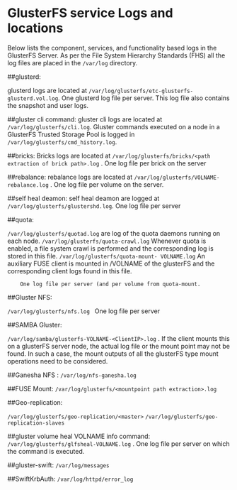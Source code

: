 # GlusterFS service Logs and locations

Below lists the component, services, and functionality based logs in the GlusterFS Server. As per the File System Hierarchy Standards (FHS) all the log files are placed in the `/var/log` directory.
⁠

##glusterd:

glusterd logs are located at `/var/log/glusterfs/etc-glusterfs-glusterd.vol.log`. One glusterd log file per server. This log file also contains the snapshot and user logs.

##gluster cli command:
gluster cli logs  are located at `/var/log/glusterfs/cli.log`. Gluster commands executed on a node in a GlusterFS Trusted Storage Pool is logged in `/var/log/glusterfs/cmd_history.log`.

##bricks:
Bricks logs are located at `/var/log/glusterfs/bricks/<path extraction of brick path>.log` .    One log file per brick on the server

##rebalance:
rebalance logs are located at `/var/log/glusterfs/VOLNAME-rebalance.log` .    One log file per volume on the server.

##self heal deamon:
self heal deamon are logged at `/var/log/glusterfs/glustershd.log`.    One log file per server

##quota:

`/var/log/glusterfs/quotad.log` are log of the quota daemons running on each node.
`/var/log/glusterfs/quota-crawl.log` Whenever quota is enabled, a file system crawl is performed and the corresponding log is stored in this file.
`/var/log/glusterfs/quota-mount- VOLNAME.log` An auxiliary FUSE client is mounted in <gluster-run-dir>/VOLNAME of the glusterFS and the corresponding client logs found in this file.

        One log file per server (and per volume from quota-mount.

##Gluster NFS:

`/var/log/glusterfs/nfs.log `  One log file per server

##SAMBA Gluster:

`/var/log/samba/glusterfs-VOLNAME-<ClientIP>.log` .     If the client mounts this on a glusterFS server node, the actual log file or the mount point may not be found. In such a case, the mount outputs of all the glusterFS type mount operations need to be considered.

##Ganesha NFS :
`/var/log/nfs-ganesha.log`

##FUSE Mount:
`/var/log/glusterfs/<mountpoint path extraction>.log `

##Geo-replication:

`/var/log/glusterfs/geo-replication/<master>`
`/var/log/glusterfs/geo-replication-slaves `

##gluster volume heal VOLNAME info command:
`/var/log/glusterfs/glfsheal-VOLNAME.log` . One log file per server on which the command is executed.

##gluster-swift:
`/var/log/messages`

##SwiftKrbAuth:
`/var/log/httpd/error_log `
